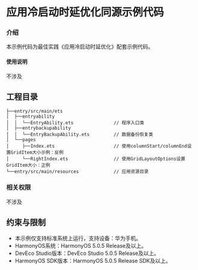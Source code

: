 # 应用冷启动时延优化同源示例代码

### 介绍

本示例代码为最佳实践《应用冷启动时延优化》配套示例代码。

#### 使用说明

不涉及

## 工程目录

``` 
├──entry/src/main/ets                      
│  ├──entryability
│  │  └──EntryAbility.ets               // 程序入口类
│  ├──entrybackupability
│  │  └──EntryBackupAbility.ets         // 数据备份恢复类
│  └──pages        
│     ├──Index.ets                      // 使用columnStart/columnEnd设置GridItem大小示例：反例
│     └──RightIndex.ets                 // 使用GridLayoutOptions设置GridItem大小：正例
└──entry/src/main/resources             // 应用资源目录
```

### 相关权限

不涉及

## 约束与限制

* 本示例仅支持标准系统上运行，支持设备：华为手机。
* HarmonyOS系统：HarmonyOS 5.0.5 Release及以上。
* DevEco Studio版本：DevEco Studio 5.0.5 Release及以上。
* HarmonyOS SDK版本：HarmonyOS 5.0.5 Release SDK及以上。